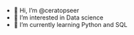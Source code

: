 - 👋 Hi, I’m @ceratopseer
- 👀 I’m interested in Data science
- 🌱 I’m currently learning Python and SQL

<!---
ceratopseer/ceratopseer is a ✨ special ✨ repository because its `README.md` (this file) appears on your GitHub profile.
You can click the Preview link to take a look at your changes.
--->
